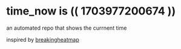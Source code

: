 # time_now is (( 1703977200674 ))

an automated repo that shows the currnent time

inspired by [breakingheatmap](https://github.com/breakingheatmap/breakingheatmap)